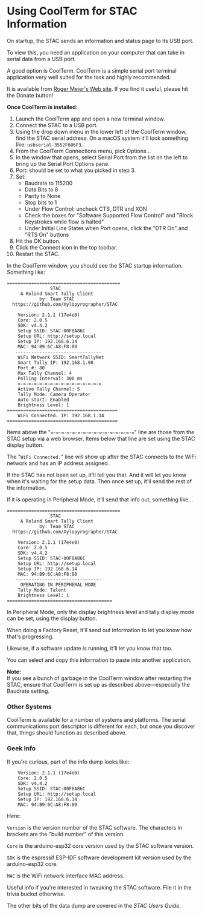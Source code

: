# Using CoolTerm for STAC Information

On startup, the STAC sends an information and status page to its USB port.

To view this, you need an application on your computer that can take in serial data from a USB port.

A good option is CoolTerm. CoolTerm is a simple serial port terminal application very well suited for the task and highly recommended.

It is available from [Roger Meier's Web site](https://freeware.the-meiers.org). If you find it useful, please hit the Donate button! 

**Once CoolTerm is installed:**

1. Launch the CoolTerm app and open a new terminal window.
1. Connect the STAC to a USB port.
1. Using the drop down menu in the lower left of the CoolTerm window, find the STAC serial address. On a macOS system it'll look something like:
`usbserial-3552F606F3`.
1. From the CoolTerm Connections menu, pick Options...
1. In the window that opens, select Serial Port from the list on the left to bring up the Serial Port Options pane.
2. Port: should be set to what you picked in step 3.
2. Set:
    * Baudrate to 115200
    * Data Bits to 8
    * Parity to None
    * Stop bits to 1
    * Under Flow Control; uncheck CTS, DTR and XON
    * Check the boxes for "Software Supported Flow Control" and "Block Keystrokes while flow is halted"
    * Under Initial Line States when Port opens, click the "DTR On" and "RTS On" buttons
1. Hit the OK button.
2. Click the Connect icon in the top toolbar.
1. Restart the STAC.

In the CoolTerm window, you should see the STAC startup information.
Something like:

```
==========================================
                STAC
     A Roland Smart Tally Client
            by: Team STAC
  https://github.com/Xylopyrographer/STAC

    Version: 2.1.1 (17e4e0)
    Core: 2.0.5
    SDK: v4.4.2
    Setup SSID: STAC-00F8A86C
    Setup URL: http://setup.local
    Setup IP: 192.168.6.14
    MAC: 94:B9:6C:A8:F8:00
   --------------------------------
    WiFi Network SSID: SmartTallyNet
    Smart Tally IP: 192.168.1.90
    Port #: 80
    Max Tally Channel: 4
    Polling Interval: 300 ms
    =-=-=-=-=-=-=-=-=-=-=-=-=-=-=-=
    Active Tally Channel: 5
    Tally Mode: Camera Operator
    Auto start: Enabled
    Brightness Level: 1
=========================================
    WiFi Connected. IP: 192.168.1.14
=========================================```
Items above the "`=-=-=-=-=-=-=-=-=-=-=-=-=-=-=-=`" line are those from the STAC setup via a web browser. Items below that line are set using the STAC display button.

The "`WiFi Connected.`" line will show up after the STAC connects to the WiFi network and has an IP address assigned.

If the STAC has not been set up, it'll tell you that. And it will let you know when it's waiting for the setup data. Then once set up, it'll send the rest of the information.

If it is operating in Peripheral Mode, it'll send that info out, something like...

```
==========================================
                STAC
     A Roland Smart Tally Client
            by: Team STAC
  https://github.com/Xylopyrographer/STAC

    Version: 2.1.1 (17e4e0)
    Core: 2.0.5
    SDK: v4.4.2
    Setup SSID: STAC-00F8A86C
    Setup URL: http://setup.local
    Setup IP: 192.168.6.14
    MAC: 94:B9:6C:A8:F8:00
   --------------------------------
     OPERATING IN PERIPHERAL MODE
    Tally Mode: Talent
    Brightness Level: 1
=======================================```
In Peripheral Mode, only the display brightness level and tally display mode can be set, using the display button.

When doing a Factory Reset, it'll send out information to let you know how that's progressing.

Likewise, if a software update is running, it'll let you know that too.

You can select and copy this information to paste into another application.

**Note:**<br>
If you see a bunch of garbage in the CoolTerm window after restarting the STAC, ensure that CoolTerm is set up as described above—especially the Baudrate setting.

### Other Systems

CoolTerm is available for a number of systems and platforms. The serial communications port descriptor is different for each, but once you discover that, things should function as described above.

### Geek Info

If you're curious, part of the info dump looks like: 

```
    Version: 2.1.1 (17e4e0)
    Core: 2.0.5
    SDK: v4.4.2
    Setup SSID: STAC-00F8A86C
    Setup URL: http://setup.local
    Setup IP: 192.168.6.14
    MAC: 94:B9:6C:A8:F8:00
```
Here:

`Version` is the version number of the STAC software. The characters in brackets are the "build number" of this version.

`Core` is the arduino-esp32 core version used by the STAC software version.

`SDK` is the espressif ESP-IDF software development kit version used by the arduino-esp32 core.

`MAC` is the WiFi network interface MAC address.

Useful info if you're interested in tweaking the STAC software. File it in the trivia bucket otherwise.

The other bits of the data dump are covered in the *STAC Users Guide*.